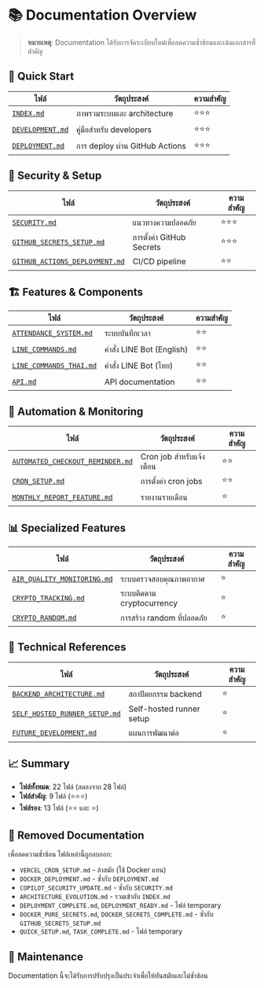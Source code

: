 # 📚 Documentation Overview

> **หมายเหตุ**: Documentation ได้รับการจัดระเบียบใหม่เพื่อลดความซ้ำซ้อนและเน้นเอกสารที่สำคัญ

## 🚀 Quick Start

| ไฟล์ | วัตถุประสงค์ | ความสำคัญ |
|------|------------|-----------|
| [`INDEX.md`](./INDEX.md) | ภาพรวมระบบและ architecture | ⭐⭐⭐ |
| [`DEVELOPMENT.md`](./DEVELOPMENT.md) | คู่มือสำหรับ developers | ⭐⭐⭐ |
| [`DEPLOYMENT.md`](./DEPLOYMENT.md) | การ deploy ผ่าน GitHub Actions | ⭐⭐⭐ |

## 🔐 Security & Setup

| ไฟล์ | วัตถุประสงค์ | ความสำคัญ |
|------|------------|-----------|
| [`SECURITY.md`](./SECURITY.md) | แนวทางความปลอดภัย | ⭐⭐⭐ |
| [`GITHUB_SECRETS_SETUP.md`](./GITHUB_SECRETS_SETUP.md) | การตั้งค่า GitHub Secrets | ⭐⭐⭐ |
| [`GITHUB_ACTIONS_DEPLOYMENT.md`](./GITHUB_ACTIONS_DEPLOYMENT.md) | CI/CD pipeline | ⭐⭐ |

## 🏗️ Features & Components

| ไฟล์ | วัตถุประสงค์ | ความสำคัญ |
|------|------------|-----------|
| [`ATTENDANCE_SYSTEM.md`](./ATTENDANCE_SYSTEM.md) | ระบบบันทึกเวลา | ⭐⭐ |
| [`LINE_COMMANDS.md`](./LINE_COMMANDS.md) | คำสั่ง LINE Bot (English) | ⭐⭐ |
| [`LINE_COMMANDS_THAI.md`](./LINE_COMMANDS_THAI.md) | คำสั่ง LINE Bot (ไทย) | ⭐⭐ |
| [`API.md`](./API.md) | API documentation | ⭐⭐ |

## 🤖 Automation & Monitoring

| ไฟล์ | วัตถุประสงค์ | ความสำคัญ |
|------|------------|-----------|
| [`AUTOMATED_CHECKOUT_REMINDER.md`](./AUTOMATED_CHECKOUT_REMINDER.md) | Cron job สำหรับแจ้งเตือน | ⭐⭐ |
| [`CRON_SETUP.md`](./CRON_SETUP.md) | การตั้งค่า cron jobs | ⭐⭐ |
| [`MONTHLY_REPORT_FEATURE.md`](./MONTHLY_REPORT_FEATURE.md) | รายงานรายเดือน | ⭐ |

## 📊 Specialized Features

| ไฟล์ | วัตถุประสงค์ | ความสำคัญ |
|------|------------|-----------|
| [`AIR_QUALITY_MONITORING.md`](./AIR_QUALITY_MONITORING.md) | ระบบตรวจสอบคุณภาพอากาศ | ⭐ |
| [`CRYPTO_TRACKING.md`](./CRYPTO_TRACKING.md) | ระบบติดตาม cryptocurrency | ⭐ |
| [`CRYPTO_RANDOM.md`](./CRYPTO_RANDOM.md) | การสร้าง random ที่ปลอดภัย | ⭐ |

## 🔧 Technical References

| ไฟล์ | วัตถุประสงค์ | ความสำคัญ |
|------|------------|-----------|
| [`BACKEND_ARCHITECTURE.md`](./BACKEND_ARCHITECTURE.md) | สถาปัตยกรรม backend | ⭐ |
| [`SELF_HOSTED_RUNNER_SETUP.md`](./SELF_HOSTED_RUNNER_SETUP.md) | Self-hosted runner setup | ⭐ |
| [`FUTURE_DEVELOPMENT.md`](./FUTURE_DEVELOPMENT.md) | แผนการพัฒนาต่อ | ⭐ |

## 📈 Summary

- **ไฟล์ทั้งหมด**: 22 ไฟล์ (ลดลงจาก 28 ไฟล์)
- **ไฟล์สำคัญ**: 9 ไฟล์ (⭐⭐⭐)
- **ไฟล์รอง**: 13 ไฟล์ (⭐⭐ และ ⭐)

## 🧹 Removed Documentation

เพื่อลดความซ้ำซ้อน ไฟล์เหล่านี้ถูกลบออก:
- `VERCEL_CRON_SETUP.md` - ล้าสมัย (ใช้ Docker แทน)
- `DOCKER_DEPLOYMENT.md` - ซ้ำกับ `DEPLOYMENT.md`
- `COPILOT_SECURITY_UPDATE.md` - ซ้ำกับ `SECURITY.md`
- `ARCHITECTURE_EVOLUTION.md` - รวมเข้ากับ `INDEX.md`
- `DEPLOYMENT_COMPLETE.md`, `DEPLOYMENT_READY.md` - ไฟล์ temporary
- `DOCKER_PURE_SECRETS.md`, `DOCKER_SECRETS_COMPLETE.md` - ซ้ำกับ `GITHUB_SECRETS_SETUP.md`
- `QUICK_SETUP.md`, `TASK_COMPLETE.md` - ไฟล์ temporary

## 📝 Maintenance

Documentation นี้จะได้รับการปรับปรุงเป็นประจำเพื่อให้ทันสมัยและไม่ซ้ำซ้อน
